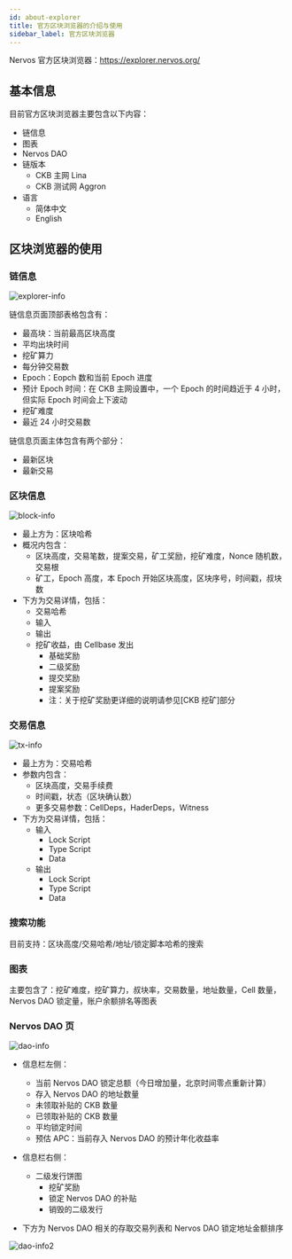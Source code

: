 ```yaml
---
id: about-explorer
title: 官方区块浏览器的介绍与使用
sidebar_label: 官方区块浏览器
---
```


Nervos 官方区块浏览器：https://explorer.nervos.org/

## 基本信息

目前官方区块浏览器主要包含以下内容：

* 链信息
* 图表
* Nervos DAO
* 链版本
    * CKB 主网 Lina
    * CKB 测试网 Aggron
* 语言
    * 简体中文
    * English

## 区块浏览器的使用

### 链信息

![explorer-info](/img/ckb/explorer-info.png)

链信息页面顶部表格包含有：
* 最高块：当前最高区块高度
* 平均出块时间
* 挖矿算力
* 每分钟交易数
* Epoch：Eopch 数和当前 Epoch 进度
* 预计 Epoch 时间：在 CKB 主网设置中，一个 Epoch 的时间趋近于 4 小时，但实际 Epoch 时间会上下波动
* 挖矿难度
* 最近 24 小时交易数

链信息页面主体包含有两个部分：
* 最新区块
* 最新交易

### 区块信息

![block-info](/img/ckb/block-info.png)

* 最上方为：区块哈希
* 概况内包含：
    * 区块高度，交易笔数，提案交易，矿工奖励，挖矿难度，Nonce 随机数，交易根
    * 矿工，Epoch 高度，本 Epoch 开始区块高度，区块序号，时间戳，叔块数
* 下方为交易详情，包括：
    * 交易哈希
    * 输入
    * 输出
    * 挖矿收益，由 Cellbase 发出
        * 基础奖励
        * 二级奖励
        * 提交奖励
        * 提案奖励
        * 注：关于挖矿奖励更详细的说明请参见[CKB 挖矿]部分

### 交易信息

![tx-info](/img/ckb/tx-info.png)

* 最上方为：交易哈希
* 参数内包含：
    * 区块高度，交易手续费
    * 时间戳，状态（区块确认数）
    * 更多交易参数：CellDeps，HaderDeps，Witness
* 下方为交易详情，包括：
    * 输入
        * Lock Script
        * Type Script
        * Data
    * 输出
        * Lock Script
        * Type Script
        * Data


### 搜索功能

目前支持：区块高度/交易哈希/地址/锁定脚本哈希的搜索

### 图表

主要包含了：挖矿难度，挖矿算力，叔块率，交易数量，地址数量，Cell 数量，Nervos DAO 锁定量，账户余额排名等图表

### Nervos DAO 页

![dao-info](/img/ckb/dao-info.png)

* 信息栏左侧：
    * 当前 Nervos DAO 锁定总额（今日增加量，北京时间零点重新计算）
    * 存入 Nervos DAO 的地址数量
    * 未领取补贴的 CKB 数量
    * 已领取补贴的 CKB 数量
    * 平均锁定时间
    * 预估 APC：当前存入 Nervos DAO 的预计年化收益率
* 信息栏右侧：
    * 二级发行饼图
        * 挖矿奖励
        * 锁定 Nervos DAO 的补贴
        * 销毁的二级发行

* 下方为 Nervos DAO 相关的存取交易列表和 Nervos DAO 锁定地址金额排序

![dao-info2](/img/ckb/dao-info2.png)






